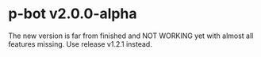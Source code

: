 
# p-bot v2.0.0-alpha

The new version is far from finished and NOT WORKING yet with almost all features missing. Use release v1.2.1 instead.